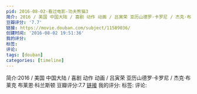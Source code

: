 ```yaml
---
pid: 2016-08-02-看过电影-功夫熊猫3
简介: 2016 / 美国 中国大陆 / 喜剧 动作 动画 / 吕寅荣 亚历山德罗·卡罗尼 / 杰克·布莱克 布莱恩·科兰斯顿
豆瓣评分: '7.7'
链接: https://movie.douban.com/subject/11589036/
创建时间: '2016-08-02 19:51:36'
我的评分:
标签:
评论:
tags: [douban]
categories: [timeline]
---
```

简介:2016 / 美国 中国大陆 / 喜剧 动作 动画 / 吕寅荣 亚历山德罗·卡罗尼 / 杰克·布莱克 布莱恩·科兰斯顿
豆瓣评分:7.7
[链接](https://movie.douban.com/subject/11589036/)
我的评分:
标签:
评论:

